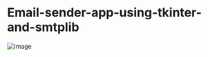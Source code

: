 # Email-sender-app-using-tkinter-and-smtplib

![image](https://user-images.githubusercontent.com/65797614/232290169-a7384317-bf9d-4ed9-9081-ff5fefdbafa0.png)
